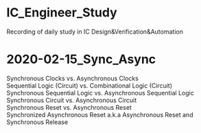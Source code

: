 # IC_Engineer_Study
 Recording of daily study in IC Design&Verification&Automation
# 2020-02-15_Sync_Async
 Synchronous Clocks vs. Asynchronous Clocks  
 Sequential Logic (Circuit) vs. Combinational Logic (Circuit)  
 Synchronous Sequential Logic vs. Asynchronous Sequential Logic  
 Synchronous Circuit vs. Asynchronous Circuit  
 Synchronous Reset vs. Asynchronous Reset   
 Synchronized Asynchronous Reset a.k.a Asynchronous Reset and Synchronous Release  
 
